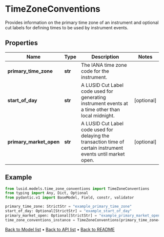 # TimeZoneConventions

Provides information on the primary time zone of an instrument and optional cut labels  for defining times to be used by instrument events.
## Properties
Name | Type | Description | Notes
------------ | ------------- | ------------- | -------------
**primary_time_zone** | **str** | The IANA time zone code for the instrument. | 
**start_of_day** | **str** | A LUSID Cut Label code used for generating instrument events at a time other than local midnight. | [optional] 
**primary_market_open** | **str** | A LUSID Cut Label code used for delaying the transaction time of certain instrument events until market open. | [optional] 
## Example

```python
from lusid.models.time_zone_conventions import TimeZoneConventions
from typing import Any, Dict, Optional
from pydantic.v1 import BaseModel, Field, constr, validator

primary_time_zone: StrictStr = "example_primary_time_zone"
start_of_day: Optional[StrictStr] = "example_start_of_day"
primary_market_open: Optional[StrictStr] = "example_primary_market_open"
time_zone_conventions_instance = TimeZoneConventions(primary_time_zone=primary_time_zone, start_of_day=start_of_day, primary_market_open=primary_market_open)

```

[Back to Model list](../README.md#documentation-for-models) &#8226; [Back to API list](../README.md#documentation-for-api-endpoints) &#8226; [Back to README](../README.md)

